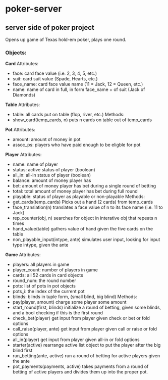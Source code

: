 # poker-server
## server side of poker project

Opens up game of Texas hold-em poker, plays one round.

### Objects:
**Card**
Attributes:
 - face: card face value (i.e. 2, 3, 4, 5, etc.)
 - suit: card suit value (Spade, Hearts, etc.)
 - face_name: card face value name (11 = Jack, 12 = Queen, etc.)
 - name: name of card in full, in form face_name + of suit (Jack of Diamonds)

**Table**
Attributes:
 - table: all cards put on table (flop, river, etc.)
Methods:
 - show_card(temp_cards, n)
    puts n cards on table out of temp_cards

**Pot**
Attributes:
 - amount: amount of money in pot
 - assoc_ps: players who have paid enough to be eligble for pot

**Player**
Attributes:
 - name: name of player
 - status: active status of player (boolean)
 - all_in: all-in status of player (boolean)
 - balance: amount of money player has
 - bet: amount of money player has bet during a single round of betting
 - total: total amount of money player has bet during full round
 - playable: status of player as playable or non-playable
Methods:
 - get_cards(temp_cards)
    Picks out a hand (2 cards) from temp_cards
 - face_translation(n)
    translates a face value of n to its face name (i.e. 11 to Jack)
 - rep_counter(obj, n)
    searches for object in interative obj that repeats n times
 - hand_value(table)
    gathers value of hand given the five cards on the table
 - non_playable_input(intype, ante)
    simulates user input, looking for input type intype, given the ante

**Game**
Attributes:
 - players: all players in game
 - player_count: number of players in game
 - cards: all 52 cards in card objects
 - round_num: the round number
 - pots: list of pots in pot objects
 - pots_i: the index of the current pot
 - blinds: blinds in tuple form, (small blind, big blind)
Methods:
 - pay(player, amount)
    charge some player some amount
 - start_round(first, blinds)
    initialize a round of betting, given some blinds, and a bool checking if this is the first round
 - check_bet(player)
    get input from player given check or bet or fold options
 - call_raise(player, ante)
    get input from player given call or raise or fold options
 - all_in(player)
    get input from player given all-in or fold options
 - starter(active)
    rearrange active list object to put the player after the big blind first
 - run_betting(ante, active)
    run a round of betting for active players given the ante
 - pot_payments(payments, active)
    takes payments from a round of betting of active players and divides them up into the proper pot.

